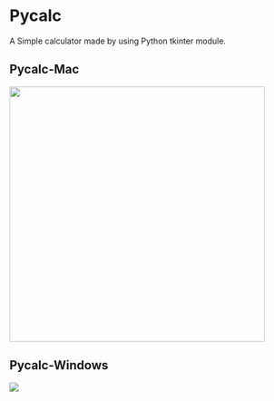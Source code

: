 # Pycalc

A Simple calculator made by using Python tkinter module.

## Pycalc-Mac

<img width=450 src="https://user-images.githubusercontent.com/76846542/151747073-bae3e1c2-9588-4507-a772-462aeb782b22.png"/>

<br>

## Pycalc-Windows

<img src="https://user-images.githubusercontent.com/76846542/151742783-154cc52e-df82-46c7-974f-8e52727f77c2.PNG"/>
